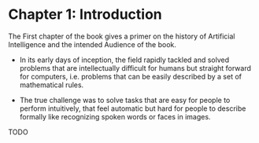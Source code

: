 # Chapter 1: Introduction

The First chapter of the book gives a primer on the history of
Artificial Intelligence and the intended Audience of the book.

* In its early days of inception, the field rapidly tackled
and solved problems that are intellectually difficult for
humans but straight forward for computers, i.e. problems that
can be easily described by a set of mathematical rules.

* The true challenge was to solve tasks that are easy for
people to perform intuitively, that feel automatic but hard
for people to describe formally like recognizing spoken words
or faces in images.

TODO
